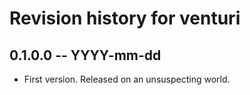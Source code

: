 # Revision history for venturi

## 0.1.0.0  -- YYYY-mm-dd

* First version. Released on an unsuspecting world.
